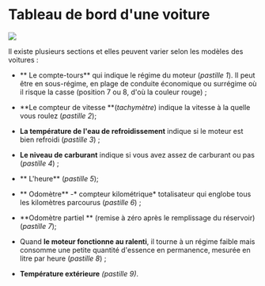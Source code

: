 
# Tableau de bord d'une voiture


![](/home/utilisateur/Images/tableau_bord1.jpg)

Il existe plusieurs sections et elles peuvent varier selon les modèles des voitures :

   * ** Le compte-tours** qui indique le régime du moteur (*pastille 1*). Il peut être en sous-régime, en plage de conduite économique ou surrégime où il risque la casse (position 7 ou 8, d'où la couleur rouge)   ;

   *  **Le compteur de vitesse **(*tachymètre*) indique la vitesse à la quelle vous roulez (*pastille 2*);

   *  **La température de l'eau de refroidissement** indique si le moteur est bien refroidi (*pastille 3*) ;

   *  **Le niveau de carburant** indique si vous avez assez de carburant ou pas (*pastille 4*) ;

   * ** L'heure** (*pastille 5*);

   * ** Odomètre** -* compteur kilométrique* totalisateur qui englobe tous les kilomètres parcourus (*pastille 6*) ;

   *  **Odomètre partiel ** (remise à zéro après le remplissage du réservoir) (*pastille 7*);

   *  Quand **le moteur fonctionne au ralenti**, il tourne à un régime faible mais consomme une petite quantité d'essence en permanence, mesurée en litre par heure (*pastille 8*) ;

   *  **Température extérieure**  *(pastille 9)*.
